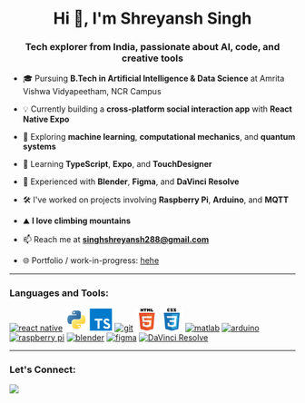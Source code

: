 <h1 align="center">Hi 👋, I'm Shreyansh Singh</h1>
<h3 align="center">Tech explorer from India, passionate about AI, code, and creative tools</h3>

- 🎓 Pursuing **B.Tech in Artificial Intelligence & Data Science** at Amrita Vishwa Vidyapeetham, NCR Campus  
- 💡 Currently building a **cross-platform social interaction app** with **React Native Expo**  
- 🧠 Exploring **machine learning**, **computational mechanics**, and **quantum systems**  
- 🔧 Learning **TypeScript**, **Expo**, and **TouchDesigner**  
- 🎨 Experienced with **Blender**, **Figma**, and **DaVinci Resolve**  
- 🛠️ I've worked on projects involving **Raspberry Pi**, **Arduino**, and **MQTT**
- ⛰️ **I love climbing mountains**

- 📫 Reach me at **singhshreyansh288@gmail.com**  
- 🌐 Portfolio / work-in-progress: [hehe](https://shreyanshsingh777.netlify.app)

---

<h3 align="left">Languages and Tools:</h3>
<p align="left">
  <a href="https://reactnative.dev/" target="_blank"><img src="https://reactnative.dev/img/header_logo.svg" alt="react native" width="40" height="40"/></a>
  <a href="https://www.python.org" target="_blank"><img src="https://raw.githubusercontent.com/devicons/devicon/master/icons/python/python-original.svg" alt="python" width="40" height="40"/></a>
  <a href="https://www.typescriptlang.org/" target="_blank"><img src="https://raw.githubusercontent.com/devicons/devicon/master/icons/typescript/typescript-original.svg" alt="ts" width="40" height="40"/></a>
  <a href="https://git-scm.com/" target="_blank"><img src="https://www.vectorlogo.zone/logos/git-scm/git-scm-icon.svg" alt="git" width="40" height="40"/></a>
  <a href="https://www.w3schools.com/html/" target="_blank"><img src="https://raw.githubusercontent.com/devicons/devicon/master/icons/html5/html5-original-wordmark.svg" alt="html" width="40" height="40"/></a>
  <a href="https://www.w3schools.com/css/" target="_blank"><img src="https://raw.githubusercontent.com/devicons/devicon/master/icons/css3/css3-original-wordmark.svg" alt="css" width="40" height="40"/></a>
  <a href="https://www.mathworks.com/" target="_blank"><img src="https://upload.wikimedia.org/wikipedia/commons/2/21/Matlab_Logo.png" alt="matlab" width="40" height="40"/></a>
  <a href="https://www.arduino.cc/" target="_blank"><img src="https://cdn.worldvectorlogo.com/logos/arduino-1.svg" alt="arduino" width="40" height="40"/></a>
  <a href="https://www.raspberrypi.com/" target="_blank"><img src="https://www.vectorlogo.zone/logos/raspberrypi/raspberrypi-icon.svg" alt="raspberry pi" width="40" height="40"/></a>
  <a href="https://www.blender.org/" target="_blank"><img src="https://download.blender.org/branding/community/blender_community_badge_white.svg" alt="blender" width="40" height="40"/></a>
  <a href="https://www.figma.com/" target="_blank"><img src="https://www.vectorlogo.zone/logos/figma/figma-icon.svg" alt="figma" width="40" height="40"/></a>
  <a href="https://www.blackmagicdesign.com/products/davinciresolve/" target="_blank"><img src="https://upload.wikimedia.org/wikipedia/commons/9/90/DaVinci_Resolve_17_logo.svg" alt="DaVinci Resolve" width="40" height="40"/></a>
</p>

---

<h3 align="left">Let's Connect:</h3>
<p align="left">
  <a href="mailto:singhshreyansh288@gmail.com"><img src="https://img.shields.io/badge/Gmail-D14836?style=flat&logo=gmail&logoColor=white" /></a>
</p>
